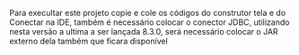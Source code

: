 Para execultar este projeto copie e cole os códigos do construtor tela e do Conectar na IDE, também é necessário colocar o conector JDBC, utilizando nesta versão a ultima a ser lançada  8.3.0, será necessário colocar o JAR externo dela também que ficara disponível 
